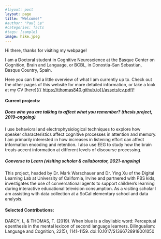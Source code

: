 ```yaml
---
#layout: post
layout: page
title: "Welcome!"
#author: "Paul Le"
#categories: facts
#tags: [sample]
image: hike.jpeg
---
```


Hi there, thanks for visiting my webpage! 

I am a Doctoral student in Cognitive Neuroscience at the Basque Center on Cognition, Brain and Language, or BCBL, in Donostia-San Sebastian, Basque Country, Spain. 

Here you can find a little overview of what I am currently up to. Check out the other pages of this website for more detailed information, or take a look at my CV [here]({{ https://tthomas840.github.io}}/assets/cv.pdf)!

#### Current projects: 

##### Does who you are talking to affect what you remember? (thesis project, 2019-ongoing)

I use behavioral and electrophysiological techniques to explore how speaker characteristics affect cognitive processes in attention and memory. I am primarily interested in how increases in listening effort can affect information encoding and retention. I also use EEG to study how the brain treats accent information  at different levels of discourse processing. 

##### Converse to Learn (visiting scholar & collaborator, 2021-ongoing)

This project, headed by Dr. Mark Warschauer and Dr. Ying Xu of the Digital Learning Lab at University of California, Irvine and partnered with PBS kids, investigates the use of conversational agents to support children’s learning during interactive educational television consumption. As a visiting scholar I am assisting with data collection at a SoCal elementary school and data analysis.


#### Selected Contributions:

DARCY, I., & THOMAS, T. (2019). When blue is a disyllabic word: Perceptual epenthesis in the mental lexicon of second language learners. Bilingualism: Language and Cognition, 22(5), 1141-1159. doi:10.1017/S1366728918001050
